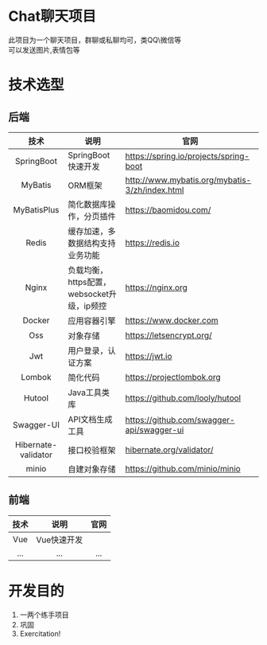 # Chat聊天项目

此项目为一个聊天项目，群聊或私聊均可，类QQ\微信等 </br>
可以发送图片,表情包等

# 技术选型
## 后端

<table><thead><tr><th align="center">技术</th><th>说明</th><th>官网</th></tr></thead><tbody><tr><td align="center">SpringBoot</td><td>SpringBoot快速开发</td><td><a href="https://spring.io/projects/spring-boot" rel="nofollow">https://spring.io/projects/spring-boot</a></td></tr><tr><td align="center">MyBatis</td><td>ORM框架</td><td><a href="http://www.mybatis.org/mybatis-3/zh/index.html" rel="nofollow">http://www.mybatis.org/mybatis-3/zh/index.html</a></td></tr><tr><td align="center">MyBatisPlus</td><td>简化数据库操作，分页插件</td><td><a href="https://baomidou.com/" rel="nofollow">https://baomidou.com/</a></td></tr><tr><td align="center">Redis</td><td>缓存加速，多数据结构支持业务功能</td><td><a href="https://redis.io" rel="nofollow">https://redis.io</a></td></tr><tr><td align="center">Nginx</td><td>负载均衡，https配置，websocket升级，ip频控</td><td><a href="https://nginx.org" rel="nofollow">https://nginx.org</a></td></tr><tr><td align="center">Docker</td><td>应用容器引擎</td><td><a href="https://www.docker.com" rel="nofollow">https://www.docker.com</a></td></tr><tr><td align="center">Oss</td><td>对象存储</td><td><a href="https://letsencrypt.org/" rel="nofollow">https://letsencrypt.org/</a></td></tr><tr><td align="center">Jwt</td><td>用户登录，认证方案</td><td><a href="https://jwt.io" rel="nofollow">https://jwt.io</a></td></tr><tr><td align="center">Lombok</td><td>简化代码</td><td><a href="https://projectlombok.org" rel="nofollow">https://projectlombok.org</a></td></tr><tr><td align="center">Hutool</td><td>Java工具类库</td><td><a href="https://github.com/looly/hutool">https://github.com/looly/hutool</a></td></tr><tr><td align="center">Swagger-UI</td><td>API文档生成工具</td><td><a href="https://github.com/swagger-api/swagger-ui">https://github.com/swagger-api/swagger-ui</a></td></tr><tr><td align="center">Hibernate-validator</td><td>接口校验框架</td><td><a href="/zongzibinbin/MallChat/blob/main/hibernate.org/validator">hibernate.org/validator/</a></td></tr><tr><td align="center">minio</td><td>自建对象存储</td><td><a href="https://github.com/minio/minio">https://github.com/minio/minio</a></td></tr></tbody></table>

## 前端

| 技术 |    说明     | 官网 |
| :--: | :---------: | :--: |
| Vue  | Vue快速开发 |      |
| ...  |     ...     | ...  |

# 开发目的
1. 一两个练手项目
2. 巩固
3. Exercitation!